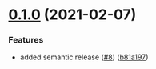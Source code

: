 # [0.1.0](https://github.com/tf-openstack-modules/terraform-openstack-networks/compare/v0.0.1...v0.1.0) (2021-02-07)


### Features

* added semantic release ([#8](https://github.com/tf-openstack-modules/terraform-openstack-networks/issues/8)) ([b81a197](https://github.com/tf-openstack-modules/terraform-openstack-networks/commit/b81a1973d81e35e0a5c6f996238c689ab703ff1f))
